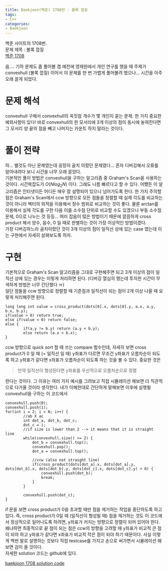 ```yaml
---
title: Baekjoon(백준) 1708번 - 볼록 껍질
tags:
- C++
categories:
- Baekjoon
---
```


백준 사이트의 1708번.  
문제 제목 : 볼록 껍질  
[백준 1708](https://www.acmicpc.net/problem/1708)  
  
	
음.... 기하 문제도 좀 풀어볼 겸 예전에 영재원에서 개인 연구를 했을 때 주제가 convexhull (볼록 껍질) 이어서 이 문제를 한 번 가볍게 풀어볼려 했으나... 시간을 아주 오래 끌게 되었다.
# 문제 해석
convexhull 구해서 convexhull의 꼭짓점 개수가 몇 개인지 묻는 문제. 한 가지 중요한 예외사항이 있다! 바로 convexhull의 한 모서리에 3개 이상의 점이 동시에 놓여진다면 그 모서리 양 끝의 점을 빼고 나머지는 카운트 하지 말라는 것이다.
# 풀이 전략 
하... 별것도 아닌 문제였는데 굉장히 골치 아팠던 문제였다... 혼자 디버깅해서 오류를 알아내려다 보니 시간을 너무 오래 끌었다.  
기본적인 풀이 방법은 convexhull을 구하는 알고리즘 중 Graham's Scan을 사용하는 것이다. 시간복잡도가 $O(N log_2 N)$ 이다. 그래도 나름 빠르다고 할 수 있다. 어쨌든 이 알고리즘은 인터넷이든 어디든 매우 잘 설명되어 있으니 넘어가도록 한다. 한 가지 주의할 점은 Graham's Scan에서 ccw 방향으로 모든 점들을 정렬할 때 실제 각도를 비교하는 것이 아니라 벡터의 외적을 이용해서 정수 범위로 비교하는 것이 좋다. 물론 arctan를 이용해서 실제 각도를 구한 다음 이를 소수점 단위로 비교할 수도 있겠으나 부동 소수점 문제, 0으로 나누는 것 등등... 여러 잡음이 많은 방법이기 때문에 깔끔하게 cross product 해서 양수, 음수, 0 일 때로 판별하는 것이 가장 이상적인 방법이겠다.  
가장 디버깅하느라 골치아팠던 것이 3개 이상의 점이 일직선 상에 있는 case 였는데 이는 구현에서 자세히 살펴보도록 하자.
# 구현
기본적으로 Graham's Scan 알고리즘을 그대로 구현해주면 되고 3개 이상의 점이 일직선 상에 있는 경우는 이렇게 처리하면 된다. (디버깅 열심히 했는데 투자한 시간이 무색하게 방법은 너무 간단했다 ㅠ)  
일단 점들을 ccw 방향으로 정렬할 때 기준점과 일직선이 되는 점이 2개 이상 나올 때 요렇게 처리해주면 된다.  
```
long long int value = cross_product(dots[0].x, dots[0].y, a.x, a.y, b.x, b.y);
if(value > 0) return true;
else if(value < 0) return false;
else {
		if(a.y != b.y) return (a.y < b.y);
		else return (a.x < b.x);
}
```
ccw 방향으로 quick sort 할 때 쓰는 compare 함수인데, 자세히 보면 cross product가 0 일 때 (= 일직선 일 때) y좌표가 다르면 무조건 y좌표가 오름차순이 되도록 하고 y좌표가 같다면 x좌표가 오름차순이 되도록 하는 것을 볼 수 있다. 중요한 것은
> 만약 일직선이 형성된다면 y좌표를 우선적으로 오름차순으로 정렬
  
한다는 것이다. 그 이유는 여러 가지 예시를 그려보고 직접 시뮬레이션 해보면 더 직관적으로 다가올 것이라 생각한다. 내가 이해한대로 간단하게 말해보면 이후에 실행될 convexhull을 구하는 이 코드에서  
```
convexhull.push(0);
convexhull.push(1);
for(int i = 2; i < N; i++) {
		//ab X ac
		int dot_a, dot_b, dot_c;
		dot_c = i;
		//if size is lower than 2 --> it means that it is straight line
		while(convexhull.size() >= 2) {
			dot_b = convexhull.top();
			convexhull.pop();
			dot_a = convexhull.top();	

			//ccw (also not straight line)
			if(cross_product(dots[dot_a].x, dots[dot_a].y, dots[dot_b].x, dots[dot_b].y, dots[dot_c].x, dots[dot_c].y) > 0) {
				convexhull.push(dot_b);
				break;				
			}	
		}

		convexhull.push(dot_c);
}
```
if 문을 보면 cross product가 0을 초과할 때만 점을 제거하는 작업을 중단하도록 하고 있다. 즉, cross product가 0일 때 (일직선이 형성될 때) 점을 제거하는 것도 이 코드에서 정상적으로 일어나도록 하려면, y좌표가 커지는 방향으로 정렬이 되어 있어야 한다. 왜냐하면 최종적으로 끝 점이 되는 점은 ccw의 방향을 고려할 때 y좌표가 비교적 큰 점이 되야 하고 y좌표가 같다면 x좌표가 비교적 작은 점이 되야 하기 때문이다. 사실 이렇게 백번 말로 설명하는 것보다 직접 testcase를 가지고 손으로 써가면서 시뮬레이션 해보면 감이 올 것이다.  
자세한 solution 코드는 github에 있다.

[baekjoon 1708 solution code](https://github.com/dhkwon03/programming_problem_practice/blob/f33089a3442c1a671b92fe05df28ea8895579581/c_problems/baekjoon/1708/main.cpp)
